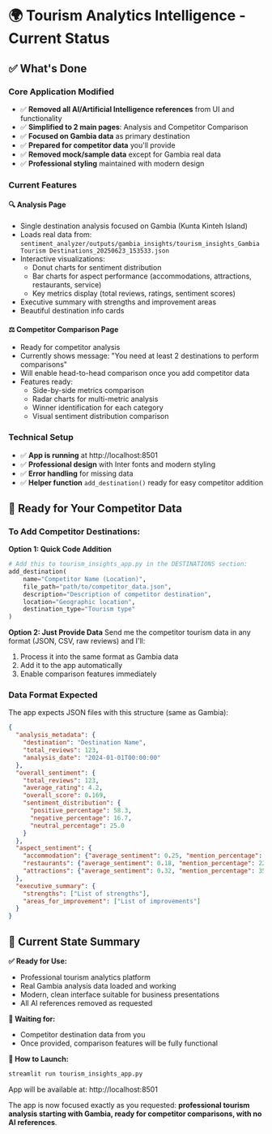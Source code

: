 # 🌍 Tourism Analytics Intelligence - Current Status

## ✅ What's Done

### **Core Application Modified**
- ✅ **Removed all AI/Artificial Intelligence references** from UI and functionality
- ✅ **Simplified to 2 main pages**: Analysis and Competitor Comparison
- ✅ **Focused on Gambia data** as primary destination
- ✅ **Prepared for competitor data** you'll provide
- ✅ **Removed mock/sample data** except for Gambia real data
- ✅ **Professional styling** maintained with modern design

### **Current Features**

#### **🔍 Analysis Page**
- Single destination analysis focused on Gambia (Kunta Kinteh Island)
- Loads real data from: `sentiment_analyzer/outputs/gambia_insights/tourism_insights_Gambia Tourism Destinations_20250623_153533.json`
- Interactive visualizations:
  - Donut charts for sentiment distribution
  - Bar charts for aspect performance (accommodations, attractions, restaurants, service)
  - Key metrics display (total reviews, ratings, sentiment scores)
- Executive summary with strengths and improvement areas
- Beautiful destination info cards

#### **⚖️ Competitor Comparison Page**
- Ready for competitor analysis
- Currently shows message: "You need at least 2 destinations to perform comparisons"
- Will enable head-to-head comparison once you add competitor data
- Features ready:
  - Side-by-side metrics comparison
  - Radar charts for multi-metric analysis
  - Winner identification for each category
  - Visual sentiment distribution comparison

### **Technical Setup**
- ✅ **App is running** at http://localhost:8501
- ✅ **Professional design** with Inter fonts and modern styling
- ✅ **Error handling** for missing data
- ✅ **Helper function** `add_destination()` ready for easy competitor addition

## 🔧 Ready for Your Competitor Data

### **To Add Competitor Destinations:**

**Option 1: Quick Code Addition**
```python
# Add this to tourism_insights_app.py in the DESTINATIONS section:
add_destination(
    name="Competitor Name (Location)", 
    file_path="path/to/competitor_data.json",
    description="Description of competitor destination",
    location="Geographic location", 
    destination_type="Tourism type"
)
```

**Option 2: Just Provide Data**
Send me the competitor tourism data in any format (JSON, CSV, raw reviews) and I'll:
1. Process it into the same format as Gambia data
2. Add it to the app automatically
3. Enable comparison features immediately

### **Data Format Expected**
The app expects JSON files with this structure (same as Gambia):
```json
{
  "analysis_metadata": {
    "destination": "Destination Name",
    "total_reviews": 123,
    "analysis_date": "2024-01-01T00:00:00"
  },
  "overall_sentiment": {
    "total_reviews": 123,
    "average_rating": 4.2,
    "overall_score": 0.169,
    "sentiment_distribution": {
      "positive_percentage": 58.3,
      "negative_percentage": 16.7, 
      "neutral_percentage": 25.0
    }
  },
  "aspect_sentiment": {
    "accommodation": {"average_sentiment": 0.25, "mention_percentage": 28.5},
    "restaurants": {"average_sentiment": 0.18, "mention_percentage": 22.3},
    "attractions": {"average_sentiment": 0.32, "mention_percentage": 35.7}
  },
  "executive_summary": {
    "strengths": ["List of strengths"],
    "areas_for_improvement": ["List of improvements"]
  }
}
```

## 🎯 Current State Summary

**✅ Ready for Use:**
- Professional tourism analytics platform
- Real Gambia analysis data loaded and working
- Modern, clean interface suitable for business presentations
- All AI references removed as requested

**🔄 Waiting for:**
- Competitor destination data from you
- Once provided, comparison features will be fully functional

**🚀 How to Launch:**
```bash
streamlit run tourism_insights_app.py
```
App will be available at: http://localhost:8501

The app is now focused exactly as you requested: **professional tourism analysis starting with Gambia, ready for competitor comparisons, with no AI references**. 